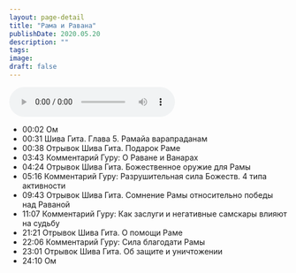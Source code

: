 ```yaml
---
layout: page-detail
title: "Рама и Равана"
publishDate: 2020.05.20
description: ""
tags:
image:
draft: false
---
```


<audio title="2020.05.20 - Рама и Равана.mp3" src="/upload/iblock/df6/df65ef9e1d7b4c94fd37a6af7e5f0294.mp3" controls=""></audio>

* 00:02 Ом
* 00:31 Шива Гита. Глава 5\. Рамайа варапраданам
* 00:38 Отрывок Шива Гита. Подарок Раме
* 03:43 Комментарий Гуру: О Раване и Ванарах
* 04:24 Отрывок Шива Гита. Божественное оружие для Рамы
* 05:16 Комментарий Гуру: Разрушительная сила Божеств. 4 типа активности
* 09:43 Отрывок Шива Гита. Сомнение Рамы относительно победы над Раваной
* 11:07 Комментарий Гуру: Как заслуги и негативные самскары влияют на судьбу
* 21:21 Отрывок Шива Гита. О помощи Раме
* 22:06 Комментарий Гуру: Сила благодати Рамы
* 23:01 Отрывок Шива Гита. Об защите и уничтожении
* 24:10 Ом
  
  

